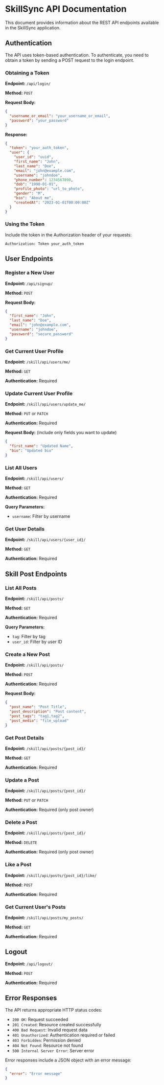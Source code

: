 # SkillSync API Documentation

This document provides information about the REST API endpoints available in the SkillSync application.

## Authentication

The API uses token-based authentication. To authenticate, you need to obtain a token by sending a POST request to the login endpoint.

### Obtaining a Token

**Endpoint:** `/api/login/`

**Method:** `POST`

**Request Body:**
```json
{
  "username_or_email": "your_username_or_email",
  "password": "your_password"
}
```

**Response:**
```json
{
  "token": "your_auth_token",
  "user": {
    "user_id": "uuid",
    "first_name": "John",
    "last_name": "Doe",
    "email": "john@example.com",
    "username": "johndoe",
    "phone_number": 1234567890,
    "dob": "1990-01-01",
    "profile_photo": "url_to_photo",
    "gender": "M",
    "bio": "About me",
    "createdAt": "2023-01-01T00:00:00Z"
  }
}
```

### Using the Token

Include the token in the Authorization header of your requests:

```
Authorization: Token your_auth_token
```

## User Endpoints

### Register a New User

**Endpoint:** `/api/signup/`

**Method:** `POST`

**Request Body:**
```json
{
  "first_name": "John",
  "last_name": "Doe",
  "email": "john@example.com",
  "username": "johndoe",
  "password": "secure_password"
}
```

### Get Current User Profile

**Endpoint:** `/skill/api/users/me/`

**Method:** `GET`

**Authentication:** Required

### Update Current User Profile

**Endpoint:** `/skill/api/users/update_me/`

**Method:** `PUT` or `PATCH`

**Authentication:** Required

**Request Body:** (include only fields you want to update)
```json
{
  "first_name": "Updated Name",
  "bio": "Updated bio"
}
```

### List All Users

**Endpoint:** `/skill/api/users/`

**Method:** `GET`

**Authentication:** Required

**Query Parameters:**
- `username`: Filter by username

### Get User Details

**Endpoint:** `/skill/api/users/{user_id}/`

**Method:** `GET`

**Authentication:** Required

## Skill Post Endpoints

### List All Posts

**Endpoint:** `/skill/api/posts/`

**Method:** `GET`

**Authentication:** Required

**Query Parameters:**
- `tag`: Filter by tag
- `user_id`: Filter by user ID

### Create a New Post

**Endpoint:** `/skill/api/posts/`

**Method:** `POST`

**Authentication:** Required

**Request Body:**
```json
{
  "post_name": "Post Title",
  "post_description": "Post content",
  "post_tags": "tag1,tag2",
  "post_media": "file_upload"
}
```

### Get Post Details

**Endpoint:** `/skill/api/posts/{post_id}/`

**Method:** `GET`

**Authentication:** Required

### Update a Post

**Endpoint:** `/skill/api/posts/{post_id}/`

**Method:** `PUT` or `PATCH`

**Authentication:** Required (only post owner)

### Delete a Post

**Endpoint:** `/skill/api/posts/{post_id}/`

**Method:** `DELETE`

**Authentication:** Required (only post owner)

### Like a Post

**Endpoint:** `/skill/api/posts/{post_id}/like/`

**Method:** `POST`

**Authentication:** Required

### Get Current User's Posts

**Endpoint:** `/skill/api/posts/my_posts/`

**Method:** `GET`

**Authentication:** Required

## Logout

**Endpoint:** `/api/logout/`

**Method:** `POST`

**Authentication:** Required

## Error Responses

The API returns appropriate HTTP status codes:

- `200 OK`: Request succeeded
- `201 Created`: Resource created successfully
- `400 Bad Request`: Invalid request data
- `401 Unauthorized`: Authentication required or failed
- `403 Forbidden`: Permission denied
- `404 Not Found`: Resource not found
- `500 Internal Server Error`: Server error

Error responses include a JSON object with an error message:

```json
{
  "error": "Error message"
}
``` 